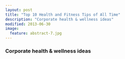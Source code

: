 ```yaml
---
layout: post
title: "Top 10 Health and Fitness Tips of All Time"
description: "Corporate health & wellness ideas"
modified: 2013-06-30
image:
  feature: abstract-7.jpg
---
```


### Corporate health & wellness ideas
<figure>
	<img src="/images/anstract1.jpg" alt=""></a>
</figure>
